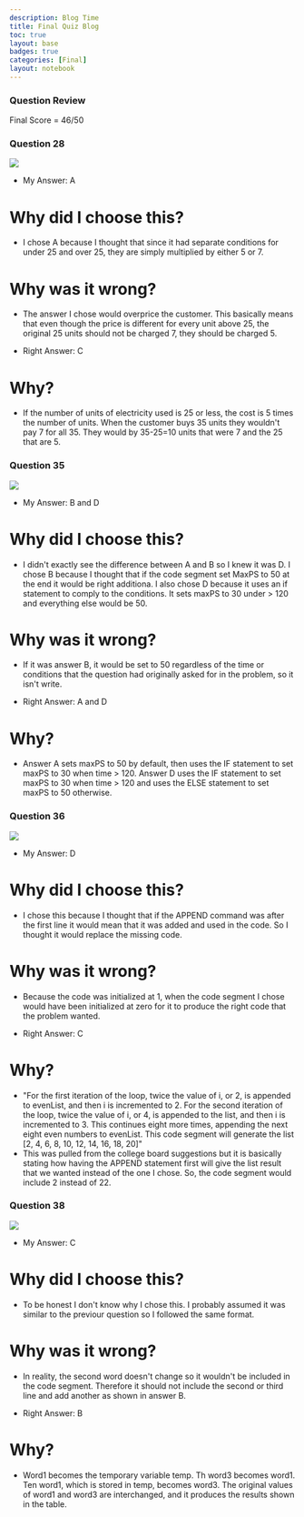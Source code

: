 ```yaml
---
description: Blog Time
title: Final Quiz Blog
toc: true 
layout: base
badges: true
categories: [Final]
layout: notebook
---
```


### Question Review

Final Score = 46/50

### Question 28

![]({{site.baseurl}}/images/28.png)

- My Answer: A

# Why did I choose this?
- I chose A because I thought that since it had separate conditions for under 25 and over 25, they are simply multiplied by either 5 or 7.

# Why was it wrong?
- The answer I chose would overprice the customer. This basically means that even though the price is different for every unit above 25, the original 25 units should not be charged 7, they should be charged 5.

- Right Answer: C

# Why?
- If the number of units of electricity used is 25 or less, the cost is 5 times the number of units. When the customer buys 35 units they wouldn't pay 7 for all 35. They would by 35-25=10 units that were 7 and the 25 that are 5.

### Question 35

![]({{site.baseurl}}/images/35.png)

- My Answer: B and D
# Why did I choose this?
- I didn't exactly see the difference between A and B so I knew it was D. I chose B because I thought that if the code segment set MaxPS to 50 at the end it would be right additiona. I also chose D because it uses an if statement to comply to the conditions. It sets maxPS to 30 under > 120 and everything else would be 50.
# Why was it wrong?
- If it was answer B, it would be set to 50 regardless of the time or conditions that the question had originally asked for in the problem, so it isn't write.

- Right Answer: A and D
# Why?
- Answer A sets maxPS to 50 by default, then uses the IF statement to set maxPS to 30 when time > 120. Answer D uses the IF statement to set maxPS to 30 when time > 120 and uses the ELSE statement to set maxPS to 50 otherwise.

### Question 36

![]({{site.baseurl}}/images/36.png)

- My Answer: D
# Why did I choose this?
- I chose this because I thought that if the APPEND command was after the first line it would mean that it was added and used in the code. So I thought it would replace the missing code.
# Why was it wrong?
- Because the code was initialized at 1, when the code segment I chose would have been initialized at zero for it to produce the right code that the problem wanted.

- Right Answer: C
# Why?
- "For the first iteration of the loop, twice the value of i, or 2, is appended to evenList, and then i is incremented to 2. For the second iteration of the loop, twice the value of i, or 4, is appended to the list, and then i is incremented to 3. This continues eight more times, appending the next eight even numbers to evenList. This code segment will generate the list [2, 4, 6, 8, 10, 12, 14, 16, 18, 20]"
- This was pulled from the college board suggestions but it is basically stating how having the APPEND statement first will give the list result that we wanted instead of the one I chose. So, the code segment would include 2 instead of 22.

### Question 38

![]({{site.baseurl}}/images/38.png)

- My Answer: C
# Why did I choose this?
- To be honest I don't know why I chose this. I probably assumed it was similar to the previour question so I followed the same format. 
# Why was it wrong?
- In reality, the second word doesn't change so it wouldn't be included in the code segment. Therefore it should not include the second or third line and add another as shown in answer B.

- Right Answer: B
# Why?
- Word1 becomes the temporary variable temp. Th word3 becomes word1. Ten word1, which is stored in temp, becomes word3. The original values of word1 and word3 are interchanged, and it produces the results shown in the table.